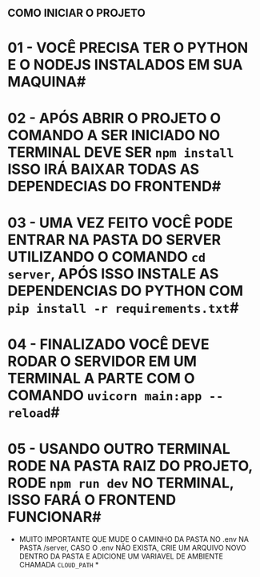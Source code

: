 ## COMO INICIAR O PROJETO ##

# 01 - VOCÊ PRECISA TER O PYTHON E O NODEJS INSTALADOS EM SUA MAQUINA#
# 02 - APÓS ABRIR O PROJETO O COMANDO A SER INICIADO NO TERMINAL DEVE SER `npm install` ISSO IRÁ BAIXAR TODAS AS DEPENDECIAS DO FRONTEND#
# 03 - UMA VEZ FEITO VOCÊ PODE ENTRAR NA PASTA DO SERVER UTILIZANDO O COMANDO `cd server`, APÓS ISSO INSTALE AS DEPENDENCIAS DO PYTHON COM `pip install -r requirements.txt`#
# 04 - FINALIZADO VOCÊ DEVE RODAR O SERVIDOR EM UM TERMINAL A PARTE COM O COMANDO `uvicorn main:app --reload`#
# 05 - USANDO OUTRO TERMINAL RODE NA PASTA RAIZ DO PROJETO, RODE `npm run dev` NO TERMINAL, ISSO FARÁ O FRONTEND FUNCIONAR#



* MUITO IMPORTANTE QUE MUDE O CAMINHO DA PASTA NO .env NA PASTA /server, CASO O .env NÃO EXISTA, CRIE UM ARQUIVO NOVO DENTRO DA PASTA E ADICIONE UM VARIAVEL DE AMBIENTE CHAMADA `CLOUD_PATH` * 